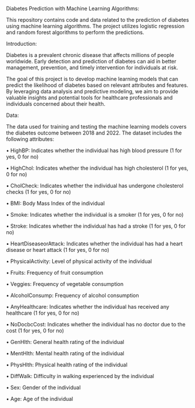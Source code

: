 Diabetes Prediction with Machine Learning Algorithms:

This repository contains code and data related to the prediction of diabetes using machine learning algorithms. The project utilizes logistic regression and random forest algorithms to perform the predictions.

Introduction:

Diabetes is a prevalent chronic disease that affects millions of people worldwide. Early detection and prediction of diabetes can aid in better management, prevention, and timely intervention for individuals at risk.

The goal of this project is to develop machine learning models that can predict the likelihood of diabetes based on relevant attributes and features. By leveraging data analysis and predictive modeling, we aim to provide valuable insights and potential tools for healthcare professionals and individuals concerned about their health.

Data:

The data used for training and testing the machine learning models covers the diabetes outcome between 2018 and 2022. The dataset includes the following attributes:

•	HighBP: Indicates whether the individual has high blood pressure (1 for yes, 0 for no)

•	HighChol: Indicates whether the individual has high cholesterol (1 for yes, 0 for no)

•	CholCheck: Indicates whether the individual has undergone cholesterol checks (1 for yes, 0 for no)

•	BMI: Body Mass Index of the individual

•	Smoke: Indicates whether the individual is a smoker (1 for yes, 0 for no)

•	Stroke: Indicates whether the individual has had a stroke (1 for yes, 0 for no)

•	HeartDiseaseorAttack: Indicates whether the individual has had a heart disease or heart attack (1 for yes, 0 for no)

•	PhysicalActivity: Level of physical activity of the individual

•	Fruits: Frequency of fruit consumption

•	Veggies: Frequency of vegetable consumption

•	AlcoholConsump: Frequency of alcohol consumption

•	AnyHealthcare: Indicates whether the individual has received any healthcare (1 for yes, 0 for no)

•	NoDocbcCost: Indicates whether the individual has no doctor due to the cost (1 for yes, 0 for no)

•	GenHlth: General health rating of the individual

•	MentHlth: Mental health rating of the individual

•	PhysHlth: Physical health rating of the individual

•	DiffWalk: Difficulty in walking experienced by the individual

•	Sex: Gender of the individual

•	Age: Age of the individual
